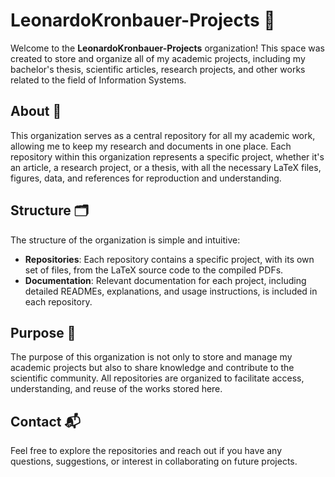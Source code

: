 # LeonardoKronbauer-Projects 📄

Welcome to the **LeonardoKronbauer-Projects** organization! This space was created to store and organize all of my academic projects, including my bachelor's thesis, scientific articles, research projects, and other works related to the field of Information Systems.

## About 🧠

This organization serves as a central repository for all my academic work, allowing me to keep my research and documents in one place. Each repository within this organization represents a specific project, whether it's an article, a research project, or a thesis, with all the necessary LaTeX files, figures, data, and references for reproduction and understanding.

## Structure 🗂️

The structure of the organization is simple and intuitive:
- **Repositories**: Each repository contains a specific project, with its own set of files, from the LaTeX source code to the compiled PDFs.
- **Documentation**: Relevant documentation for each project, including detailed READMEs, explanations, and usage instructions, is included in each repository.

## Purpose 🎯

The purpose of this organization is not only to store and manage my academic projects but also to share knowledge and contribute to the scientific community. All repositories are organized to facilitate access, understanding, and reuse of the works stored here.

## Contact 📬

Feel free to explore the repositories and reach out if you have any questions, suggestions, or interest in collaborating on future projects.
